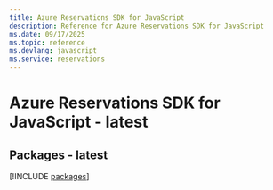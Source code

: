 ```yaml
---
title: Azure Reservations SDK for JavaScript
description: Reference for Azure Reservations SDK for JavaScript
ms.date: 09/17/2025
ms.topic: reference
ms.devlang: javascript
ms.service: reservations
---
```

# Azure Reservations SDK for JavaScript - latest
## Packages - latest
[!INCLUDE [packages](reservations-index.md)]